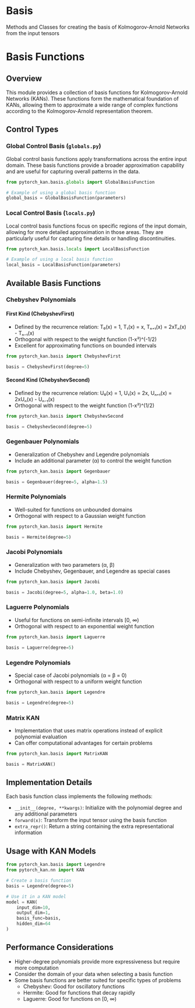 # Basis

Methods and Classes for creating the basis of Kolmogorov-Arnold Networks from the input tensors

# Basis Functions

## Overview

This module provides a collection of basis functions for Kolmogorov-Arnold Networks (KANs). These functions form the mathematical foundation of KANs, allowing them to approximate a wide range of complex functions according to the Kolmogorov-Arnold representation theorem.

## Control Types

### Global Control Basis (`globals.py`)
Global control basis functions apply transformations across the entire input domain. These basis functions provide a broader approximation capability and are useful for capturing overall patterns in the data.

```python
from pytorch_kan.basis.globals import GlobalBasisFunction

# Example of using a global basis function
global_basis = GlobalBasisFunction(parameters)
```

### Local Control Basis (`locals.py`)
Local control basis functions focus on specific regions of the input domain, allowing for more detailed approximation in those areas. They are particularly useful for capturing fine details or handling discontinuities.

```python
from pytorch_kan.basis.locals import LocalBasisFunction

# Example of using a local basis function
local_basis = LocalBasisFunction(parameters)
```

## Available Basis Functions

### Chebyshev Polynomials

#### First Kind (ChebyshevFirst)
- Defined by the recurrence relation: T₀(x) = 1, T₁(x) = x, Tₙ₊₁(x) = 2xTₙ(x) - Tₙ₋₁(x)
- Orthogonal with respect to the weight function (1-x²)^(-1/2)
- Excellent for approximating functions on bounded intervals

```python
from pytorch_kan.basis import ChebyshevFirst

basis = ChebyshevFirst(degree=5)
```

#### Second Kind (ChebyshevSecond)
- Defined by the recurrence relation: U₀(x) = 1, U₁(x) = 2x, Uₙ₊₁(x) = 2xUₙ(x) - Uₙ₋₁(x)
- Orthogonal with respect to the weight function (1-x²)^(1/2)

```python
from pytorch_kan.basis import ChebyshevSecond

basis = ChebyshevSecond(degree=5)
```

### Gegenbauer Polynomials
- Generalization of Chebyshev and Legendre polynomials
- Include an additional parameter (α) to control the weight function

```python
from pytorch_kan.basis import Gegenbauer

basis = Gegenbauer(degree=5, alpha=1.5)
```

### Hermite Polynomials
- Well-suited for functions on unbounded domains
- Orthogonal with respect to a Gaussian weight function

```python
from pytorch_kan.basis import Hermite

basis = Hermite(degree=5)
```

### Jacobi Polynomials
- Generalization with two parameters (α, β)
- Include Chebyshev, Gegenbauer, and Legendre as special cases

```python
from pytorch_kan.basis import Jacobi

basis = Jacobi(degree=5, alpha=1.0, beta=1.0)
```

### Laguerre Polynomials
- Useful for functions on semi-infinite intervals [0, ∞)
- Orthogonal with respect to an exponential weight function

```python
from pytorch_kan.basis import Laguerre

basis = Laguerre(degree=5)
```

### Legendre Polynomials
- Special case of Jacobi polynomials (α = β = 0)
- Orthogonal with respect to a uniform weight function

```python
from pytorch_kan.basis import Legendre

basis = Legendre(degree=5)
```

### Matrix KAN
- Implementation that uses matrix operations instead of explicit polynomial evaluation
- Can offer computational advantages for certain problems

```python
from pytorch_kan.basis import MatrixKAN

basis = MatrixKAN()
```

## Implementation Details

Each basis function class implements the following methods:

- `__init__(degree, **kwargs)`: Initialize with the polynomial degree and any additional parameters
- `forward(x)`: Transform the input tensor using the basis function
- `extra_repr()`: Return a string containing the extra representational information

## Usage with KAN Models

```python
from pytorch_kan.basis import Legendre
from pytorch_kan.nn import KAN

# Create a basis function
basis = Legendre(degree=5)

# Use it in a KAN model
model = KAN(
    input_dim=10,
    output_dim=1,
    basis_func=basis,
    hidden_dim=64
)
```

## Performance Considerations

- Higher-degree polynomials provide more expressiveness but require more computation
- Consider the domain of your data when selecting a basis function
- Some basis functions are better suited for specific types of problems
  - Chebyshev: Good for oscillatory functions
  - Hermite: Good for functions that decay rapidly
  - Laguerre: Good for functions on [0, ∞)
